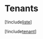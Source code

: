 # Tenants

[!include[liste](tenants.liste.autogen.md)]

[!include[tenant](tenants.tenant.autogen.md)]
















